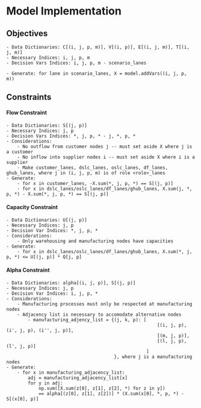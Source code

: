 # Model Implementation

## Objectives
    - Data Dictionaries: C[(i, j, p, m)], V[(i, p)], E[(i, j, m)], T[(i, j, m)]
    - Necessary Indices: i, j, p, m
    - Decision Vars Indices: i, j, p, m - scenario_lanes

    - Generate: for lane in scenario_lanes, X = model.addVars((i, j, p, m))


## Constraints

#### Flow Constraint
    - Data Dictionaries: S[(j, p)]
    - Necessary Indices: j, p
    - Decision Vars Indices: *, j, p, * - j, *, p, *
    - Considerations: 
        - No outflow from customer nodes j -- must set aside X where j is a customer 
        - No inflow into supplier nodes i -- must set aside X where i is a supplier
        - Make customer_lanes, dslc_lanes, oslc_lanes, df_lanes, ghub_lanes, where j in (i, j, p, m) is of role <role>_lanes
    - Generate: 
        - for x in customer_lanes, -X.sum(*, j, p, *) == S[(j, p)]
        - for x in dslc_lanes/oslc_lanes/df_lanes/ghub_lanes, X.sum(j, *, p, *) - X.sum(*, j, p, *) == S[(j, p)]

    
#### Capacity Constraint
    - Data Dictionaries: U[(j, p)]
    - Necessary Indices: j, p
    - Decision Var Indices: *, j, p, *
    - Considerations:
        - Only warehousing and manufacturing nodes have capacities
    - Generate:
        - for x in dslc_lanes/oslc_lanes/df_lanes/ghub_lanes, X.sum(*, j, p, *) <= U[(j, p)] * Q[j, p]


#### Alpha Constraint
    - Data Dictionaries: alpha[(i, j, p)], S[(j, p)]
    - Necessary Indices: j, p
    - Decision Var Indices: i, j, p, *
    - Considerations:
        - Manufacturing processes must only be respected at manufacturing nodes
        - Adjacency list is necessary to accomodate alternative nodes
            - manufacturing_adjency_list = {(j, k, p): [
                                                            [(i, j, p), (i', j, p), (i'', j, p)],
                                                            [(m, j, p)],
                                                            [(l, j, p), (l', j, p)]
                                                        ]
                                            }, where j is a manufacturing nodes
    - Generate:
        - for x in manufacturing_adjacency_list: 
            adj = manufacturing_adjacency_list[x]
            for y in adj:
                np.sum([X.sum(z[0], z[1], z[2], *) for z in y]) 
                == alpha[(z[0], z[1], z[2])] * (X.sum(x[0], *, p, *) - S[(x[0], p)]



